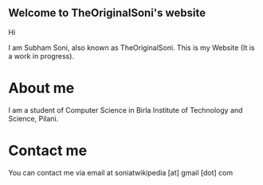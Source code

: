 ## Welcome to TheOriginalSoni's website

Hi

I am Subham Soni, also known as TheOriginalSoni. This is my Website (It is a work in progress).

# About me

I am a student of Computer Science in Birla Institute of Technology and Science, Pilani.

# Contact me

You can contact me via email at soniatwikipedia [at] gmail [dot] com
